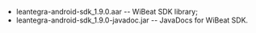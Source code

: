  - leantegra-android-sdk_1.9.0.aar -- WiBeat SDK library;
 - leantegra-android-sdk_1.9.0-javadoc.jar -- JavaDocs for WiBeat SDK.
